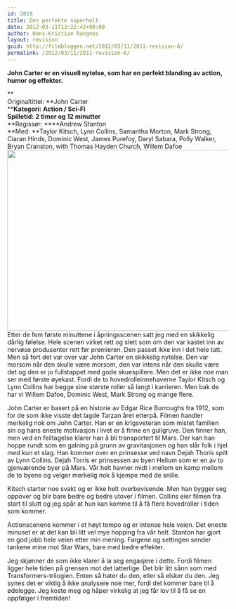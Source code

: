 ```yaml
---
id: 2819
title: Den perfekte superhelt
date: 2012-03-11T13:22:42+00:00
author: Hans-Kristian Rangnes
layout: revision
guid: http://filmbloggen.net/2012/03/11/2811-revision-6/
permalink: /2012/03/11/2811-revision-6/
---
```

**John Carter er en visuell nytelse, som har en perfekt blanding av action, humor og effekter.**<!--more-->

**  
Originaltittel: **John Carter  
****Kategori:** **Action / Sci-Fi**  
**Spilletid:** **2 timer og 12 minutter**  
**Regissør: ****Andrew Stanton  
**Med: **Taylor Kitsch, Lynn Collins, Samantha Morton, Mark Strong, Ciaran Hinds, Dominic West, James Purefoy, Daryl Sabara, Polly Walker, Bryan Cranston, with Thomas Hayden Church, Willem Dafoe  
<a href="http://filmbloggen.net/2012/03/10/den-perfekte-superhelt/taylor-kitsch/" rel="attachment wp-att-2812"><img class="alignnone size-large wp-image-2812" src="http://filmbloggen.net/wp-content/uploads//2012/03/john-carter-620x412.jpg" alt="" width="620" height="412" /></a>  
Etter de fem første minuttene i åpningsscenen satt jeg med en skikkelig dårlig følelse. Hele scenen virket rett og slett som om den var kastet inn av nervøse produsenter rett før premieren. Den passet ikke inn i det hele tatt. Men så fort det var over var John Carter en skikkelig nytelse. Den var morsom når den skulle være morsom, den var intens når den skulle være det og den er jo fullstappet med gode skuespillere. Men det er ikke noe man ser med første øyekast. Fordi de to hovedrolleinnehaverne Taylor Kitsch og Lynn Collins har begge sine største roller så langt i karrieren. Men bak de har vi Willem Dafoe, Dominic West, Mark Strong og mange flere.

John Carter er basert på en historie av Edgar Rice Burroughs fra 1912, som for de som ikke visste det lagde Tarzan året etterpå. Filmen handler merkelig nok om John Carter. Han er en krigsveteran som mistet familien sin og hans eneste motivasjon i livet er å finne en gullgruve. Den finner han, men ved en feiltagelse klarer han å bli transportert til Mars. Der kan han hoppe rundt som en galning på grunn av gravitasjonen og han slår folk i hjel med kun et slag. Han kommer over en prinsesse ved navn Dejah Thoris spilt av Lynn Collins. Dejah Torris er prinsessen av byen Helium som er en av to gjenværende byer på Mars. Vår helt havner midt i mellom en kamp mellom de to byene og velger merkelig nok å kjempe med de snille.

Kitsch starter noe svakt og er ikke helt overbevisende. Men han bygger seg oppover og blir bare bedre og bedre utover i filmen. Collins eier filmen fra start til slutt og jeg spår at hun kan komme til å få flere hovedroller i tiden som kommer.

Actionscenene kommer i et høyt tempo og er intense hele veien. Det eneste minuset er at det kan bli litt vel mye hopping fra vår helt. Stanton har gjort en god jobb hele veien etter min mening. Fargene og settingen sender tankene mine mot Star Wars, bare med bedre effekter.

Jeg skjønner de som ikke klarer å la seg engasjere i dette. Fordi filmen ligger hele tiden på grensen mot det latterlige. Det blir litt sånn som med Transformers-trilogien. Enten så hater du den, eller så elsker du den. Jeg synes det er viktig å ikke analysere noe mer, fordi det kommer bare til å ødelegge. Jeg koste meg og håper virkelig at jeg får lov til å få se en oppfølger i fremtiden!